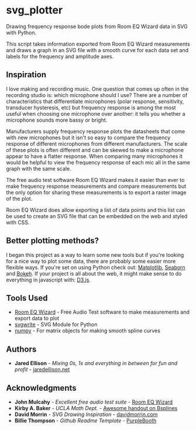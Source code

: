 # svg_plotter

Drawing frequency response bode plots from Room EQ Wizard data in SVG with Python.

This script takes information exported from Room EQ Wizard measurements and draws a graph in an SVG file with a smooth curve for each data set and labels for the frequency and amplitude axes.

## Inspiration

I love making and recording music. One question that comes up often in the recording studio is: which microphone should I use? There are a number of characteristics that differentiate microphones (polar response, sensitivity, transducer hysteresis, etc) but frequency response is among the most useful when choosing one microphone over another: it tells you whether a microphone sounds more bassy or bright.

Manufacturers supply frequency response plots the datasheets that come with new microphones but it isn't so easy to compare the frequency response of different microphones from different manufacturers. The scale of these plots is often different and can be skewed to make a microphone appear to have a flatter response. When comparing many microphones it would be helpful to view the frequency response of each mic all in the same graph with the same scale.

The free audio test software Room EQ Wizard makes it easier than ever to make frequency response measurements and compare measurements but the only option for sharing these measurements is to export a raster image of the plot. 

Room EQ Wizard does allow exporting a list of data points and this list can be used to create an SVG file that can be embedded on the web and styled with CSS.

## Better plotting methods?

I began this project as a way to learn some new tools but if you're looking for a nice way to plot some data, there are probably some easier more flexible ways. If you're set on using Python check out: [Matplotlib](https://matplotlib.org/), [Seaborn](https://seaborn.pydata.org/) and [Bokeh](https://bokeh.pydata.org/). If your project is all about the web, it might make sense to do everything in javascript with: [D3.js](https://d3js.org/).

## Tools Used

* [Room EQ Wizard](https://www.roomeqwizard.com) - Free Audio Test software to make measurements and export data to plot
* [svgwrite](https://pypi.org/project/svgwrite/) - SVG Module for Python
* [numpy](https://http://www.numpy.org/) - For matrix objects for making smooth spline curves

## Authors

* **Jared Ellison** - *Mixing 0s, 1s and everything in between for fun and profit* - [jaredellison.net](http://jaredellison.net)

## Acknowledgments

* **John Mulcahy** - *Excellent free audio test suite* - [Room EQ Wizard](https://www.roomeqwizard.com)
* **Kirby A. Baker** - *UCLA Math Dept.* - [Awesome handout on Bsplines](http://www.math.ucla.edu/~baker/149.1.02w/handouts/dd_splines.pdf)
* **David Morrin** - *SVG Drawing Inspiration* - [davidmorrin.com](https://www.davidmorrin.com/)
* **Billie Thompson** - *Github Readme Template* - [PurpleBooth](https://github.com/PurpleBooth)
